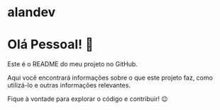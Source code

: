# alandev
# Olá Pessoal! 👋

Este é o README do meu projeto no GitHub.

Aqui você encontrará informações sobre o que este projeto faz, como utilizá-lo e outras informações relevantes.

Fique à vontade para explorar o código e contribuir! 😉
